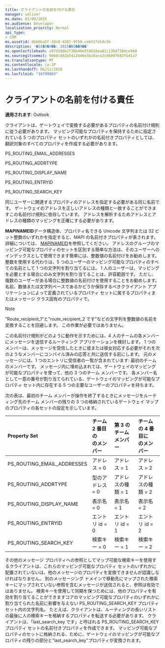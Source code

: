 ```yaml
---
title: クライアントの名前を付ける責任
manager: soliver
ms.date: 03/09/2015
ms.audience: Developer
localization_priority: Normal
api_type:
- COM
ms.assetid: dbb6ba5f-18c8-426f-9f50-ce6f2fd1dc5b
description: '�ŏI�X�V��: 2015�N3��9��'
ms.openlocfilehash: a97d108b2f36b40e5f8818ea81c138d7384ce9b0
ms.sourcegitcommit: 9d60cd82b5413446e5bc8ace2cd689f683fb41a7
ms.translationtype: MT
ms.contentlocale: ja-JP
ms.lasthandoff: 06/11/2018
ms.locfileid: "19799803"
---
```

# <a name="client-naming-responsibilities"></a>クライアントの名前を付ける責任

  
  
**適用されます**: Outlook 
  
クライアントは、ゲートウェイで変換する必要があるプロパティの名前付け規則に従う必要があります。 マッピング可能なプロパティを保持するために指定されている 5 つのプロパティ セットのいずれかの名前付きプロパティとしては、翻訳対象のすべてのプロパティを作成する必要があります。
  
PS_ROUTING_EMAIL_ADDRESSES
  
PS_ROUTING_ADDRTYPE
  
PS_ROUTING_DISPLAY_NAME
  
PS_ROUTING_ENTRYID
  
PS_ROUTING_SEARCH_KEY
  
同じユーザーに関連するプロパティのアドレスを指定する必要がある同じ名前です。 ゲートウェイのアドレスを正しいアドレスの種類と一致することができますこの名前付け規則に依存しています。 アドレスを解析するためアドレスとアドレスの種類のマッピングを正確にする必要があります。
  
**MAPINAMEID**データ構造体、プロパティ名できる Unicode 文字列または 32 ビット整数のいずれかを指定すると、MAPI の名前付きプロパティが表されます。 詳細については、 [MAPINAMEID](mapinameid.md)を参照してください。 アドレスのグループのマッピング可能なプロパティのセットを区別する簡単な方法は、そのユーザーへのインデックスとして使用できます簡単には、整数値の名前付けをお勧めします。 整数を使用する代わりは、5 つのユーザーのマッピング可能なプロパティのすべての名前として 1 つの文字列を割り当てるには。 1 人のユーザーは、マッピングを必要とする場合にのみ文字列を割り当てることは、許容範囲です。 ただし、複数のユーザーがある場合に整数値の名前付けを使用することをお勧めします。 名前、数値または文字列ベースであるかどうか保存するべきクライアント アプリケーションによって定義されているプロパティ セットに属するプロパティまたはメッセージ クラス固有のプロパティで。 
  
> [!NOTE]
> "Route_recipient_1"と"route_recipient_2 です"などの文字列を整数値の名前を変換することを回避します。 この作業が必要ではありません。 
  
この名前付け規則がどのように動作を示すためには、4 人のチームの各メンバーにメッセージを送信するルーティング アプリケーションを検討します。 1 つのメンバーは、メッセージを受信したときに彼または彼女対応する必要がそれを次のようなメンバーにコンパイル済みの応答と共に送信する前にします。 元のメッセージには、1 つのエントリに受信者の一覧が含まれています: 最初のチームのメンバーです。 メッセージ内に埋め込まれては、ゲートウェイのマッピングが可能なプロパティを使って、他の 3 つのチーム メンバーです。 各メンバー名として一意の番号が割り当てられている、ゲートウェイのマッピングが可能なプロパティ セット内に存在する 5 つの主要なユーザーのプロパティを持ちます。 
  
次の表は、最初のチーム メンバーが操作を終了するときにメッセージをルーティング先のチーム メンバーの残りの 3 つの格納されているゲートウェイ マップのプロパティの各セットの設定を示しています。
  
|**Property Set**|**チーム 2 番目の<br/>のメンバー**|**第 3 のチーム<br/>メンバー**|**チームの 4 番目に<br/>のメンバー**|
|:-----|:-----|:-----|:-----|
|PS_ROUTING_EMAIL_ADDRESSES  <br/> |アドレス = 0  <br/> |アドレス = 1  <br/> |アドレス = 2  <br/> |
|PS_ROUTING_ADDRTYPE  <br/> |型のアドレス = 0  <br/> |アドレスの種類 = 1  <br/> |アドレスの種類 = 2  <br/> |
|PS_ROUTING_DISPLAY_NAME  <br/> |表示名 = 0  <br/> |表示名 = 1  <br/> |表示名 = 2  <br/> |
|PS_ROUTING_ENTRYID  <br/> |エントリ id = 0  <br/> |エントリ id = 1  <br/> |エントリ id = 2  <br/> |
|PS_ROUTING_SEARCH_KEY  <br/> |検索キー = 0  <br/> |検索キー = 1  <br/> |検索キー = 2  <br/> |
   
その他のメッセージ プロパティへの参照としてマップ可能な検索キーを使用するクライアントは、これらのマッピング可能なプロパティ セットのいずれかに配置されていないは、他のメッセージのプロパティを変換できませんが認識しなければなりません。 別のメッセージング ドメインで移動先にマップされた検索キーにマップされていない参照を含むメッセージが送信されると、参照は有効ではありません。 検索キーを使用して同期を保つためには、他のプロパティを有効を割り当てることができますコアのマッピング可能なプロパティのいずれかに割り当てられた名前に影響を与えない PS_ROUTING_SEARCH_KEY プロパティ セット内の文字列名。 たとえば、クライアントは、ルーティングの長いリストの最後に人の検索キーを格納するプロパティを転送する必要があります。 クライアントは、「last_search_key です」と呼ばれる PS_ROUTING_SEARCH_KEY プロパティ セットの名前付きプロパティを作成できます。 マッピング可能なプロパティのセットに格納される、ために、ゲートウェイのマッピングが可能なプロパティの残りの部分と"last_search_key"プロパティが変換されます。
  

